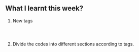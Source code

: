 ## What I learnt this week?

1. New tags <head> <body> <header> <footer>
2. Divide the codes into different sections according to tags.
